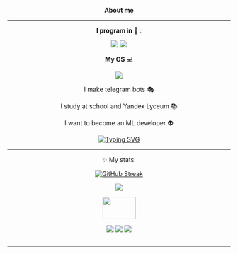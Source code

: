 
<div align="center">
  
__About me__

____

__I program in__
:scroll:
:

<img src="https://img.shields.io/badge/python-B8860B?style=for-the-badge&logo=python&logoColor=1164B4"/>
<img src="https://img.shields.io/badge/++-191970?style=for-the-badge&logo=C&logoColor=FFFFE0"/>



__My OS__  :computer:

<img src="https://img.shields.io/badge/Windows-000000?style=for-the-badge&logo=Windows&logoColor=0D98BA"/>

I make telegram bots :performing_arts:


I study at school and Yandex Lyceum  :books:

I want to become an ML developer  :alien:

[![Typing SVG](https://readme-typing-svg.demolab.com?font=Fira+Code&pause=1000&color=7900F7&background=2F000000&center=true&random=false&width=435&lines=I+program+in+Python+%26%26+C%2B%2B;My+OS+Windows;I+make+telegram+bots;I+study+at+school+and+Yandex+Lyceum;I+want+to+become+an+ML+developer)](https://git.io/typing-svg)
___
:sparkles:
My stats:

[![GitHub Streak](https://streak-stats.demolab.com?user=Rinardik&theme=tokyonight-duo&hide_border=true)](https://git.io/streak-stats)

![](https://github-profile-summary-cards.vercel.app/api/cards/stats?username=Rinardik&theme=tokyonight)



</div>
<div align="center">
  <img src="https://media.giphy.com/media/v1.Y2lkPTc5MGI3NjExbXZoMHI3dmFrZTA0dGNwZDR3djZqZncwaWFtODRnbzB5MnF2OGg4aSZlcD12MV9pbnRlcm5hbF9naWZfYnlfaWQmY3Q9Zw/iIqmM5tTjmpOB9mpbn/giphy.gif" width="75" height="50"/>
</div>

<div align="center">

  [<img src="https://img.shields.io/badge/_Telegram_-008080?style=for-the-badge&logo=Telegram&logoColor="/>](https://t.me/rinardahm)
  [<img src="https://img.shields.io/badge/VK-0000CD?style=for-the-badge&logo=Vk&logoColor="/>](https://vk.com/rinard2000)
  [<img src="https://img.shields.io/badge/Gmail-FFF8DC?style=for-the-badge&logo=Gmail&logoColor="/>](https://rinardahmetzanov@gmail.com)

  <img src="https://komarev.com/ghpvc/?username=Rinardik&style=flat-square&color=blue" alt=""/>
</div>

____

<div align="center">
